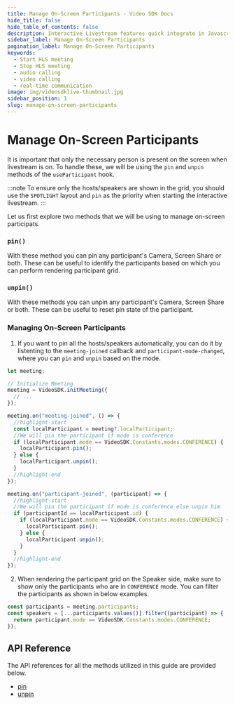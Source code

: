 ```yaml
---
title: Manage On-Screen Participants - Video SDK Docs
hide_title: false
hide_table_of_contents: false
description: Interactive Livestream features quick integrate in Javascript, React JS, Android, IOS, React Native, Flutter with Video SDK to add live video & audio conferencing to your applications.
sidebar_label: Manage On-Screen Participants
pagination_label: Manage On-Screen Participants
keywords:
  - Start HLS meeting
  - Stop HLS meeting
  - audio calling
  - video calling
  - real-time communication
image: img/videosdklive-thumbnail.jpg
sidebar_position: 1
slug: manage-on-screen-participants
---
```


# Manage On-Screen Participants

It is important that only the necessary person is present on the screen when livestream is on. To handle these, we will be using the `pin` and `unpin` methods of the `useParticipant` hook.

:::note
To ensure only the hosts/speakers are shown in the grid, you should use the `SPOTLIGHT` layout and `pin` as the priority when starting the interactive livestream.
:::

Let us first explore two methods that we will be using to manage on-screen participats.

### `pin()`

With these method you can pin any participant's Camera, Screen Share or both. These can be useful to identify the participants based on which you can perform rendering participant grid.

### `unpin()`

With these methods you can unpin any participant's Camera, Screen Share or both. These can be useful to reset pin state of the participant.

### Managing On-Screen Participants

1. If you want to pin all the hosts/speakers automatically, you can do it by listenting to the `meeting-joined` callback and `participant-mode-changed`, where you can `pin` and `unpin` based on the mode.

```js
let meeting;

// Initialize Meeting
meeting = VideoSDK.initMeeting({
  // ...
});

meeting.on("meeting-joined", () => {
  //highlight-start
  const localParticipant = meeting?.localParticipant;
  //We will pin the participant if mode is conference
  if (localParticipant.mode == VideoSDK.Constants.modes.CONFERENCE) {
    localParticipant.pin();
  } else {
    localParticipant.unpin();
  }
  //highlight-end
});

meeting.on("participant-joined", (participant) => {
  //highlight-start
  //We will pin the participant if mode is conference else unpin him
  if (participantId == localParticipant.id) {
    if (localParticipant.mode == VideoSDK.Constants.modes.CONFERENCE) {
      localParticipant.pin();
    } else {
      localParticipant.unpin();
    }
  }
  //highlight-end
});
```

2. When rendering the participant grid on the Speaker side, make sure to show only the participants who are in `CONFERENCE` mode. You can filter the participants as shown in below examples.

```js
const participants = meeting.participants;
const speakers = [...participants.values()].filter((participant) => {
  return participant.mode == VideoSDK.Constants.modes.CONFERENCE;
});
```

## API Reference

The API references for all the methods utilized in this guide are provided below.

- [pin](/javascript/api/sdk-reference/participant-class/methods#pin#pin)
- [unpin](/javascript/api/sdk-reference/participant-class/methods#pin#unpin)

